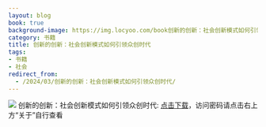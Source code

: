 ```yaml
---
layout: blog
book: true
background-image: https://img.locyoo.com/book创新的创新：社会创新模式如何引领众创时代.jpg
category: 书籍
title: 创新的创新：社会创新模式如何引领众创时代
tags:
- 书籍
- 社会
redirect_from:
  - /2024/03/创新的创新：社会创新模式如何引领众创时代/
---
```

![](https://img.locyoo.com/book创新的创新：社会创新模式如何引领众创时代.jpg)
创新的创新：社会创新模式如何引领众创时代: <a name = "ref1" href="https://url18.ctfile.com/f/50983618-1323174679-dc4473?p=3619">点击下载</a>，访问密码请点击右上方“关于”自行查看